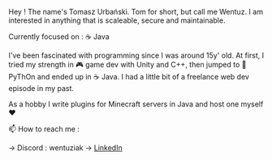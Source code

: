 Hey ! 
The name's Tomasz Urbański. Tom for short, but call me Wentuz. 
I am interested in anything that is scaleable, secure and maintainable.

Currently focused on :
☕ Java


I've been fascinated with programming since I was around 15y' old. At first, 
I tried my strength in 🎮 game dev with Unity and C++, then jumped to 🐍 PyThOn and ended up in ☕ Java. 
I had a little bit of a freelance web dev episode in my past.

As a hobby I write plugins for Minecraft servers in Java and host one myself ❤️

📫 How to reach me :

-> Discord : wentuziak
-> <a href="https://www.linkedin.com/in/wentuziak">LinkedIn</a>


<!---
Wentuz/Wentuz is a ✨ special ✨ repository because its `README.md` (this file) appears on your GitHub profile.
You can click the Preview link to take a look at your changes.
--->
